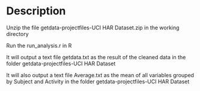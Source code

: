 Description
============
Unzip the file getdata-projectfiles-UCI HAR Dataset.zip in the working directory 

Run the run_analysis.r in R

It will output a text file getdata.txt as the result of the cleaned data in the folder getdata-projectfiles-UCI HAR Dataset

It will also output a text file Average.txt as the mean of all variables grouped by Subject and Activity in the folder getdata-projectfiles-UCI HAR Dataset
